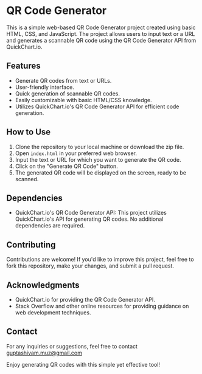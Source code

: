 # QR Code Generator

This is a simple web-based QR Code Generator project created using basic HTML, CSS, and JavaScript. The project allows users to input text or a URL and generates a scannable QR code using the QR Code Generator API from QuickChart.io.

## Features

- Generate QR codes from text or URLs.
- User-friendly interface.
- Quick generation of scannable QR codes.
- Easily customizable with basic HTML/CSS knowledge.
- Utilizes QuickChart.io's QR Code Generator API for efficient code generation.

## How to Use

1. Clone the repository to your local machine or download the zip file.
2. Open `index.html` in your preferred web browser.
3. Input the text or URL for which you want to generate the QR code.
4. Click on the "Generate QR Code" button.
5. The generated QR code will be displayed on the screen, ready to be scanned.

## Dependencies

- QuickChart.io's QR Code Generator API: This project utilizes QuickChart.io's API for generating QR codes. No additional dependencies are required.

## Contributing

Contributions are welcome! If you'd like to improve this project, feel free to fork this repository, make your changes, and submit a pull request.


## Acknowledgments

- QuickChart.io for providing the QR Code Generator API.
- Stack Overflow and other online resources for providing guidance on web development techniques.

## Contact

For any inquiries or suggestions, feel free to contact guptashivam.muz@gmail.com


Enjoy generating QR codes with this simple yet effective tool!
